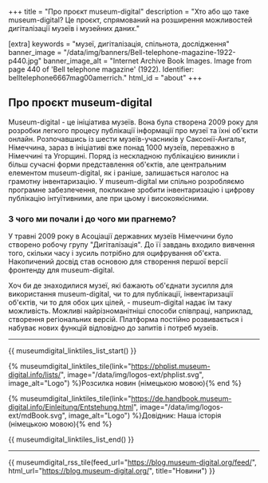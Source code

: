 +++
title = "Про проєкт museum-digital"
description = "Хто або що таке museum-digital? Це проєкт, спрямований на розширення можливостей дигіталізації музеїв і музейних даних."

[extra]
keywords = "музеї, дигіталізація, спільнота, дослідження"
banner_image = "/data/img/banners/Bell-telephone-magazine-1922-p440.jpg"
banner_image_alt = "Internet Archive Book Images. Image from page 440 of 'Bell telephone magazine' (1922). Identifier: belltelephone6667mag00amerrich."
html_id = "about"
+++

## Про проєкт museum-digital

Museum-digital - це ініціатива музеїв. Вона була створена 2009 року для розробки легкого процесу публікації інформації про музеї та їхні об'єкти онлайн. Розпочавшись із шести музеїв-учасників у Саксонії-Ангальт, Німеччина, зараз в ініціативі вже понад 1000 музеїв, переважно в Німеччині та Угорщині. Поряд із нескладною публікацією виникли і більш сучасні форми представлення об'єктів, але центральним елементом museum-digital, як і раніше, залишається наголос на грамотну інвентаризацію. У museum-digital ми спільно розробляємо програмне забезпечення, покликане зробити інвентаризацію і цифрову публікацію інтуїтивними, але при цьому і високоякісними.

### З чого ми почали і до чого ми прагнемо?

У травні 2009 року в Асоціації державних музеїв Німеччини було створено робочу групу "Дигіталізація". До її завдань входило вивчення того, скільки часу і зусиль потрібно для оцифрування об'єкта. Накопичений досвід став основою для створення першої версії фронтенду для museum-digital.
 
Хоч би де знаходилися музеї, які бажають об'єднати зусилля для використання museum-digital, чи то для публікації, інвентаризації об'єктів, чи то для обох цих цілей, - museum-digital надає їм таку можливість. Можливі найрізноманітніші способи співпраці, наприклад, створення регіональних версій. Платформа постійно розвивається і набуває нових функцій відповідно до запитів і потреб музеїв. 

----

{{ museumdigital_linktiles_list_start() }}

{% museumdigital_linktiles_tile(link="https://phplist.museum-digital.info/lists/",
    image="/data/img/logos-ext/phplist.svg",
    image_alt="Logo") %}Розсилка новин (німецькою мовою){% end %}

{% museumdigital_linktiles_tile(link="https://de.handbook.museum-digital.info/Einleitung/Entstehung.html",
    image="/data/img/logos-ext/mdBook.svg",
    image_alt="Logo") %}Довідник: Наша історія (німецькою мовою){% end %}

{{ museumdigital_linktiles_list_end() }}

----

{{ museumdigital_rss_tile(feed_url="https://blog.museum-digital.org/feed/",
    html_url="https://blog.museum-digital.org/",
    title="Новини") }}
